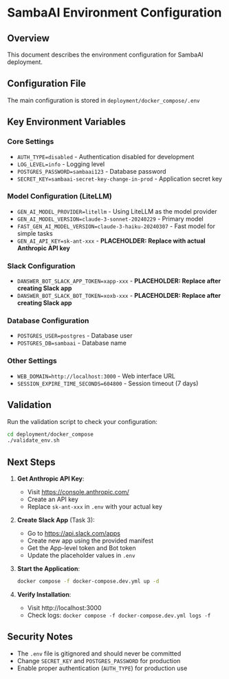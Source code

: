 # SambaAI Environment Configuration

## Overview
This document describes the environment configuration for SambaAI deployment.

## Configuration File
The main configuration is stored in `deployment/docker_compose/.env`

## Key Environment Variables

### Core Settings
- `AUTH_TYPE=disabled` - Authentication disabled for development
- `LOG_LEVEL=info` - Logging level
- `POSTGRES_PASSWORD=sambaai123` - Database password
- `SECRET_KEY=sambaai-secret-key-change-in-prod` - Application secret key

### Model Configuration (LiteLLM)
- `GEN_AI_MODEL_PROVIDER=litellm` - Using LiteLLM as the model provider
- `GEN_AI_MODEL_VERSION=claude-3-sonnet-20240229` - Primary model
- `FAST_GEN_AI_MODEL_VERSION=claude-3-haiku-20240307` - Fast model for simple tasks
- `GEN_AI_API_KEY=sk-ant-xxx` - **PLACEHOLDER: Replace with actual Anthropic API key**

### Slack Configuration
- `DANSWER_BOT_SLACK_APP_TOKEN=xapp-xxx` - **PLACEHOLDER: Replace after creating Slack app**
- `DANSWER_BOT_SLACK_BOT_TOKEN=xoxb-xxx` - **PLACEHOLDER: Replace after creating Slack app**

### Database Configuration
- `POSTGRES_USER=postgres` - Database user
- `POSTGRES_DB=sambaai` - Database name

### Other Settings
- `WEB_DOMAIN=http://localhost:3000` - Web interface URL
- `SESSION_EXPIRE_TIME_SECONDS=604800` - Session timeout (7 days)

## Validation

Run the validation script to check your configuration:
```bash
cd deployment/docker_compose
./validate_env.sh
```

## Next Steps

1. **Get Anthropic API Key**:
   - Visit https://console.anthropic.com/
   - Create an API key
   - Replace `sk-ant-xxx` in `.env` with your actual key

2. **Create Slack App** (Task 3):
   - Go to https://api.slack.com/apps
   - Create new app using the provided manifest
   - Get the App-level token and Bot token
   - Update the placeholder values in `.env`

3. **Start the Application**:
   ```bash
   docker compose -f docker-compose.dev.yml up -d
   ```

4. **Verify Installation**:
   - Visit http://localhost:3000
   - Check logs: `docker compose -f docker-compose.dev.yml logs -f`

## Security Notes
- The `.env` file is gitignored and should never be committed
- Change `SECRET_KEY` and `POSTGRES_PASSWORD` for production
- Enable proper authentication (`AUTH_TYPE`) for production use
